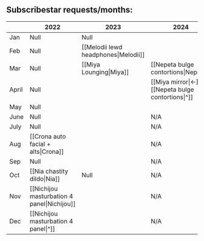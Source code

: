 ## Subscribestar requests/months:

|       | 2022                                        | 2023                                 | 2024                                               |
| ----- | ------------------------------------------- | ------------------------------------ | -------------------------------------------------- |
| Jan   | Null                                        | Null                                 |                                                    |
| Feb   | Null                                        | [[Melodii lewd headphones\|Melodii]] |                                                    |
| Mar   | Null                                        | [[Miya Lounging\|Miya]]              | [[Nepeta bulge contortions\|Nepeta]]               |
| April | Null                                        |                                      | [[Miya mirror\|←]]&[[Nepeta bulge contortions\|^]] |
| May   | Null                                        |                                      |                                                    |
| June  | Null                                        |                                      | N/A                                                |
| July  | Null                                        |                                      | N/A                                                |
| Aug   | [[Crona auto facial + alts\|Crona]]         |                                      | N/A                                                |
| Sep   | Null                                        |                                      | N/A                                                |
| Oct   | [[Nia chastity dildo\|Nia]]                 | Null                                 | N/A                                                |
| Nov   | [[Nichijou masturbation 4 panel\|Nichijou]] |                                      | N/A                                                |
| Dec   | [[Nichijou masturbation 4 panel\|^]]        |                                      | N/A                                                |

